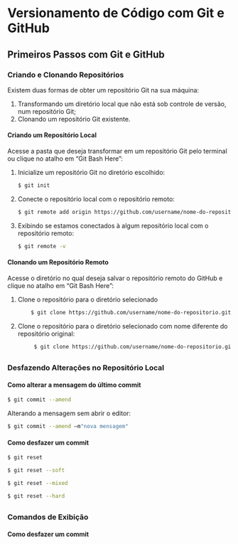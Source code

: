 <h1>
    <span> Versionamento de Código com Git e GitHub</span>
</h1>

## Primeiros Passos com Git e GitHub

### Criando e Clonando Repositórios
Existem duas formas de obter um repositório Git na sua máquina:
1. Transformando um diretório local que não está sob controle de versão, num repositório Git;
2. Clonando um repositório Git existente.

#### Criando um Repositório Local
Acesse a pasta que deseja transformar em um repositório Git pelo terminal ou clique no atalho em “Git Bash Here”:
1. Inicialize um repositório Git no diretório escolhido:
    ```bash
    $ git init
    ```
2. Conecte o repositório local com o repositório remoto:
    ```bash
    $ git remote add origin https://github.com/username/nome-do-repositorio.git
    ```
3. Exibindo se estamos conectados à algum repositório local com o repositório remoto:
    ```bash
    $ git remote -v
    ```
#### Clonando um Repositório Remoto
Acesse o diretório no qual deseja salvar o repositório remoto do GitHub e clique no atalho em “Git Bash Here”:
1. Clone o repositório para o diretório selecionado
    ```bash
        $ git clone https://github.com/username/nome-do-repositorio.git
    ```
2. Clone o repositório para o diretório selecionado com nome diferente do repositório original:
   ```bash
        $ git clone https://github.com/username/nome-do-repositorio.git nome-do-repositório-local
    ```
##

### Desfazendo Alterações no Repositório Local

#### Como alterar a mensagem do último commit
```bash
$ git commit --amend
```
Alterando a mensagem sem abrir o editor:  
```bash
$ git commit --amend –m"nova mensagem"
```

#### Como desfazer um commit
```bash
$ git reset
```
```bash
$ git reset --soft
```
```bash
$ git reset --mixed
```
```bash
$ git reset --hard
```
##

### Comandos de Exibição
#### Como desfazer um commit
